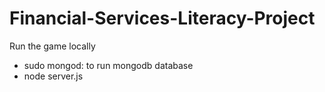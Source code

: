 # Financial-Services-Literacy-Project

Run the game locally

- sudo mongod:  to run mongodb database
- node server.js